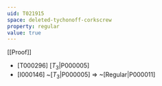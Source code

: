 ```yaml
---
uid: T021915
space: deleted-tychonoff-corkscrew
property: regular
value: true
---
```

[[Proof]]

* [T000296] [$T_3$|P000005]
* [I000146] ~[$T_3$|P000005] => ~[Regular|P000011]

